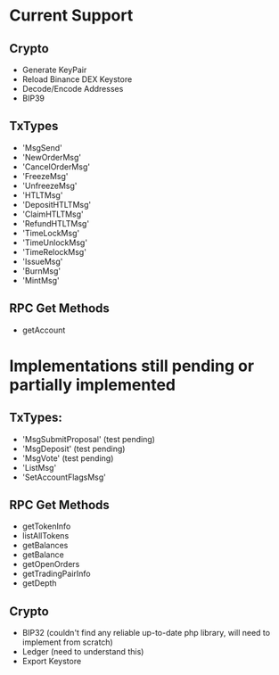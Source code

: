 # Current Support

## Crypto
- Generate KeyPair
- Reload Binance DEX Keystore
- Decode/Encode Addresses
- BIP39

## TxTypes
- 'MsgSend' 
- 'NewOrderMsg' 
- 'CancelOrderMsg' 
- 'FreezeMsg'  
- 'UnfreezeMsg' 
- 'HTLTMsg' 
- 'DepositHTLTMsg'
- 'ClaimHTLTMsg'
- 'RefundHTLTMsg'
- 'TimeLockMsg'
- 'TimeUnlockMsg'
- 'TimeRelockMsg'
- 'IssueMsg'
- 'BurnMsg'
- 'MintMsg'

## RPC Get Methods
- getAccount

# Implementations still pending or partially implemented

## TxTypes:
- 'MsgSubmitProposal' (test pending)
- 'MsgDeposit' (test pending)
- 'MsgVote' (test pending)
- 'ListMsg' 
- 'SetAccountFlagsMsg'

## RPC Get Methods
- getTokenInfo
- listAllTokens
- getBalances
- getBalance
- getOpenOrders
- getTradingPairInfo
- getDepth

## Crypto 
- BIP32 (couldn't find any reliable up-to-date php library, will need to implement from scratch)
- Ledger (need to understand this)
- Export Keystore

